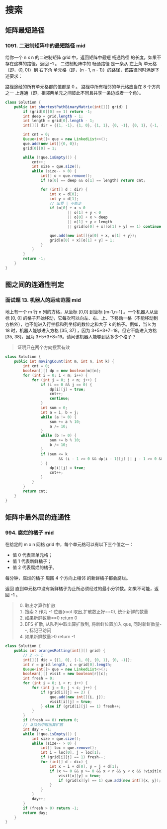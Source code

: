 # 搜索

## 矩阵最短路径

### 1091. 二进制矩阵中的最短路径 mid

给你一个 n x n 的二进制矩阵 grid 中，返回矩阵中最短 畅通路径 的长度。如果不存在这样的路径，返回 -1 。
二进制矩阵中的 畅通路径 是一条从 左上角 单元格（即，(0, 0)）到 右下角 单元格（即，(n - 1, n - 1)）的路径，该路径同时满足下述要求：

路径途经的所有单元格都的值都是 0 。
路径中所有相邻的单元格应当在 8 个方向之一 上连通（即，相邻两单元之间彼此不同且共享一条边或者一个角）。

```Java
class Solution {
    public int shortestPathBinaryMatrix(int[][] grid) {
        if (grid[0][0] == 1) return -1;
        int deep = grid.length - 1;
        int length = grid[0].length - 1;
        int[][] dir = {{1, -1}, {1, 0}, {1, 1}, {0, -1}, {0, 1}, {-1, -1}, {-1, 0}, {-1, 1}};

        int cnt = 0;
        Queue<int[]> que = new LinkedList<>();
        que.add(new int[]{0, 0});
        grid[0][0] = 1;

        while (!que.isEmpty()) {
            cnt++;
            int size = que.size();
            while (size-- > 0) {
                int[] o = que.remove();
                if (o[0] == deep && o[1] == length) return cnt;

                for (int[] d : dir) {
                    int x = d[0];
                    int y = d[1];
                    // 出界 | 不能走
                    if (o[0] + x < 0
                            || o[1] + y < 0
                            || o[0] + x > deep
                            || o[1] + y > length
                            || grid[o[0] + x][o[1] + y] == 1) continue;

                    que.add(new int[]{o[0] + x, o[1] + y});
                    grid[o[0] + x][o[1] + y] = 1;
                }
            }
        }
        return -1;
    }
}
```

## 图之间的连通性判定

### 面试题 13. 机器人的运动范围 mid

地上有一个 m 行 n 列的方格，从坐标 [0,0] 到坐标 [m-1,n-1] 。一个机器人从坐标 [0, 0] 的格子开始移动，它每次可以向左、右、上、下移动一格（不能移动到方格外），也不能进入行坐标和列坐标的数位之和大于 k 的格子。例如，当 k 为 18 时，机器人能够进入方格 [35, 37] ，因为 3+5+3+7=18。但它不能进入方格 [35, 38]，因为 3+5+3+8=19。请问该机器人能够到达多少个格子？

> 证明只在两个方向搜索有效

```java
class Solution {
    public int movingCount(int m, int n, int k) {
        int cnt = 0;
        boolean[][] dp = new boolean[m][n];
        for (int i = 0; i < m; i++) {
            for (int j = 0; j < n; j++) {
                if (i == 0 && j == 0) {
                    dp[i][j] = true;
                    cnt++;
                    continue;
                }
                int sum = 0;
                int a = i, b = j;
                while (a != 0) {
                    sum += a % 10;
                    a /= 10;
                }
                while (b != 0) {
                    sum += b % 10;
                    b /= 10;
                }
                if (sum <= k
                        && (i - 1 >= 0 && dp[i - 1][j] || j - 1 >= 0 && dp[i][j - 1])
                ) {
                    dp[i][j] = true;
                    cnt++;
                }
            }
        }
        return cnt;
    }
}
```

## 矩阵中最外层的连通性

### 994. 腐烂的橘子 mid

在给定的 m x n 网格 grid 中，每个单元格可以有以下三个值之一：

-   值 0 代表空单元格；
-   值 1 代表新鲜橘子；
-   值 2 代表腐烂的橘子。

每分钟，腐烂的橘子 周围 4 个方向上相邻 的新鲜橘子都会腐烂。

返回 直到单元格中没有新鲜橘子为止所必须经过的最小分钟数。如果不可能，返回 -1 。

> 0. 取出才算作扩散
> 1. 搜索 2 作为 -1 位置(root 取出,扩散数正好==0), 统计新鲜的数量
> 2. 如果新鲜数量==0 return 0
> 3. BFS 扩散, 从队列中取出算扩散到, 将新鲜位置加入 que, 同时新鲜数量--, 标记已访问
> 4. 如果新鲜数量>0 return -1

```java
class Solution {
    public int orangesRotting(int[][] grid) {
        // 2 -> 1
        int[][] dic = {{1, 0}, {-1, 0}, {0, 1}, {0, -1}};
        int r = grid.length, c = grid[0].length;
        Queue<int[]> que = new LinkedList<>();
        boolean[][] visit = new boolean[r][c];
        int fresh = 0;
        for (int i = 0; i < r; i++) {
            for (int j = 0; j < c; j++) {
                if (grid[i][j] == 2) {
                    que.add(new int[]{i, j});
                    visit[i][j] = true;
                } else if (grid[i][j] == 1) fresh++;
            }
        }
        if (fresh == 0) return 0;
        // 从队列中取出算扩散
        int day = -1;
        while (!que.isEmpty()) {
            int size = que.size();
            while (size-- > 0) {
                int[] loc = que.remove();
                int i = loc[0], j = loc[1];
                if (grid[i][j] == 1) fresh--;
                for (int[] d : dic) {
                    int x = i + d[0], y = j + d[1];
                    if (x >= 0 && y >= 0 && x < r && y < c && !visit[x][y]) {
                        visit[x][y] = true;
                        if (grid[x][y] == 1) que.add(new int[]{x, y});
                    }
                }
            }
            day++;
        }
        if (fresh > 0) return -1;
        return day;
    }
}
```
